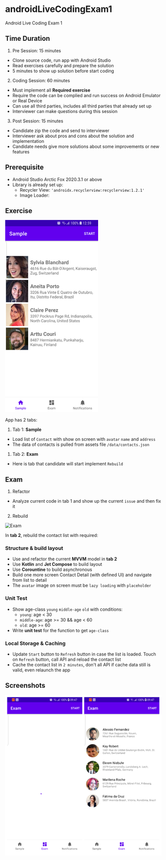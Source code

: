 # androidLiveCodingExam1
Android Live Coding Exam 1

## Time Duration

1. Pre Session: 15 minutes
- Clone source code, run app with Android Studio
- Read exercises carefully and prepare the solution
- 5 minutes to show up solution before start coding

2. Coding Session: 60 minutes

- Must implement all **Required exercise**
- Require the code can be complied and run success on Android Emulator or Real Device
- Can use all third parties, includes all third parties that already set up
- Interviewer can make questions during this session

3. Post Session: 15 minutes

- Candidate zip the code and send to interviewer
- Interviewer ask about pros and cons about the solution and implementation
- Candidate needs give more solutions about some improvements or new features 

## Prerequisite

- Android Studio Arctic Fox 2020.3.1 or above
- Library is already set up:
  + Recycler View: `'androidx.recyclerview:recyclerview:1.2.1'`
  + Image Loader: 

## Exercise

<img src="./sample.png" width="300" alt="Sample" />

App has 2 tabs:
1. Tab 1: **Sample**
- Load list of `Contact` with show on screen with `avatar` `name` and `address`
- The data of contacts is pulled from assets file `/data/contacts.json`

1. Tab 2: **Exam**
- Here is tab that candidate will start implement `Rebuild`

## Exam

1. Refactor
- Analyze current code in tab 1 and show up the current `issue` and then fix it

2. Rebuild

<img src="./exam.gif" width="300" alt="Exam" />

In **tab 2**, rebuild the contact list with required:
### Structure & build layout
- Use and refactor the current **MVVM** model in **tab 2**
- Use **Kotlin** and **Jet Compose** to build layout
- Use **Corountine** to build asynchronous 
- Build one more screen Contact Detail (with defined UI) and navigate from list to detail
- The `avatar` image on screen must be `lazy loading` with `placeholder`

### Unit Test
- Show age-class `young` `middle-age` `old` with conditions:
  + `young`: age < 30
  + `middle-age`: age >= 30 && age < 60
  + `old`: age >= 60
- Write **unit test** for the function to get `age-class` 

### Local Storage & Caching
- Update `Start` button to `Refresh` button in case the list is loaded. Touch on `Refresh` button, call API and reload the contact list
- Cache the contact list in `2 minutes`, don't all API if cache data still is valid, even relaunch the app

## Screenshots

<img src="./exam.png" width="600" alt="Exam" />